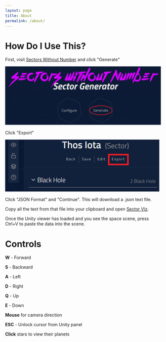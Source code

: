 ```yaml
---
layout: page
title: About
permalink: /about/
---
```


# How Do I Use This?

First, visit [Sectors Without Number](https://sectorswithoutnumber.com/) and click "Generate"

![alt text](/assets/img/secgen.png)

Click "Export"

![alt text](/assets/img/secgenexport.png)

Click "JSON Format" and "Continue". This will download a .json text file.

Copy all the text from that file into your clipboard and open [Sector Viz](/SectorViz/SectorViz).

Once the Unity viewer has loaded and you see the space scene, 
press Ctrl+V to paste the data into the scene.

# Controls

**W** - Forward

**S** - Backward

**A** - Left

**D** - Right

**Q** - Up

**E** - Down

**Mouse** for camera direction

**ESC** - Unlock cursor from Unity panel

**Click** stars to view their planets